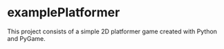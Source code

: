 # examplePlatformer

This project consists of a simple 2D platformer game created with Python and PyGame.
